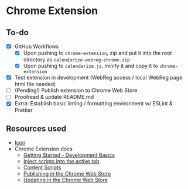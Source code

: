 # Chrome Extension

## To-do

- [x] GitHub Workflows
  - [x] Upon pushing to `chrome-extension`, zip and put it into the root directory as `calendarize-webreg-chrome.zip`
  - [x] Upon pushing to `calendarize.js`, minify it and copy it to `chrome-extension`
- [x] Test extension in development (WebReg access / local WebReg page html file needed)
- [ ] (Pending!) Publish extension to Chrome Web Store
- [ ] Proofread & update README.md
- [x] Extra: Establish basic linting / formatting environment w/ ESLint & Prettier

## Resources used

- [Icon](https://lucide.dev/icons/calendar-plus)
- Chrome Extension docs
  - [Getting Started - Development Basics](https://developer.chrome.com/docs/extensions/mv3/getstarted/development-basics)
  - [Inject scripts into the active tab](https://developer.chrome.com/docs/extensions/mv3/getstarted/tut-focus-mode)
  - [Content Scripts](https://developer.chrome.com/docs/extensions/mv3/content_scripts)
  - [Publishing in the Chrome Web Store](https://developer.chrome.com/docs/webstore/publish)
  - [Updating in the Chrome Web Store](https://developer.chrome.com/docs/webstore/update)
